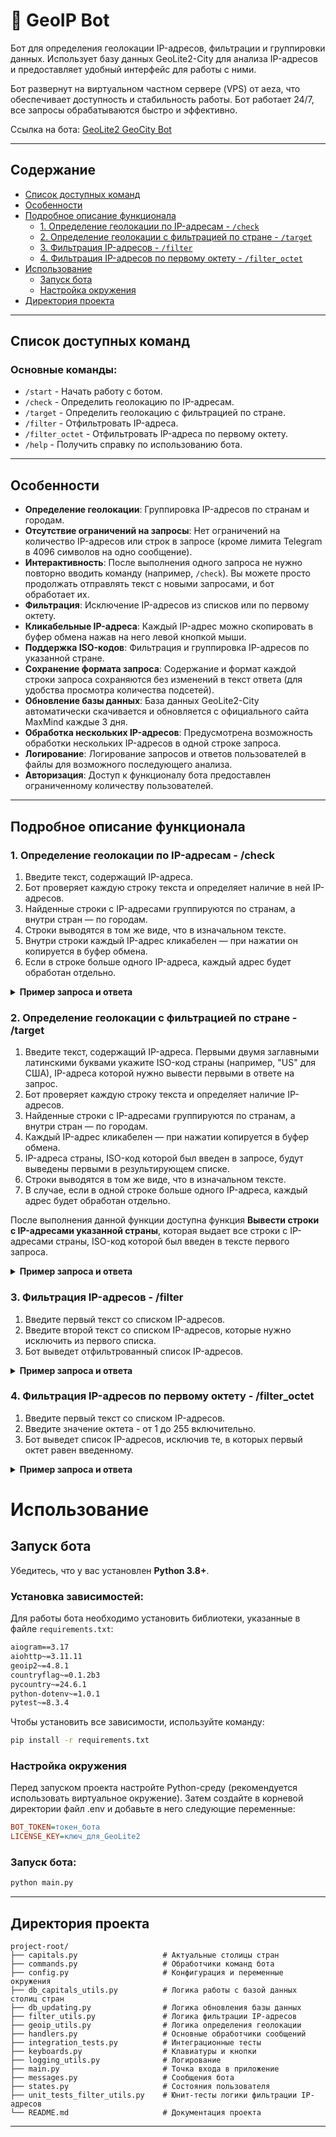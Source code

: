 # 🤖 GeoIP Bot

Бот для определения геолокации IP-адресов, фильтрации и группировки данных. Использует базу данных GeoLite2-City для анализа IP-адресов и предоставляет удобный интерфейс для работы с ними.

Бот развернут на виртуальном частном сервере (VPS) от aeza, что обеспечивает доступность и стабильность работы. Бот работает 24/7, все запросы обрабатываются быстро и эффективно.

Ссылка на бота: [GeoLite2 GeoCity Bot](https://t.me/geolite2geocity_bot)

---

## Содержание

- [Список доступных команд](#список-доступных-команд)
- [Особенности](#особенности)
- [Подробное описание функционала](#подробное-описание-функционала)
  - [1. Определение геолокации по IP-адресам - `/check`](#1-определение-геолокации-по-ip-адресам---check)
  - [2. Определение геолокации с фильтрацией по стране - `/target`](#2-определение-геолокации-с-фильтрацией-по-стране---target)
  - [3. Фильтрация IP-адресов - `/filter`](#3-фильтрация-ip-адресов---filter)
  - [4. Фильтрация IP-адресов по первому октету - `/filter_octet`](#4-фильтрация-ip-адресов-по-первому-октету---filter_octet)
- [Использование](#использование)
  - [Запуск бота](#запуск-бота)
  - [Настройка окружения](#настройка-окружения)
- [Директория проекта](#директория-проекта)

---
## Список доступных команд

### Основные команды:
- `/start` - Начать работу с ботом.
- `/check` - Определить геолокацию по IP-адресам.
- `/target` - Определить геолокацию с фильтрацией по стране.
- `/filter` - Отфильтровать IP-адреса.
- `/filter_octet` - Отфильтровать IP-адреса по первому октету.
- `/help` - Получить справку по использованию бота.
---

## Особенности

- **Определение геолокации**: Группировка IP-адресов по странам и городам.
- **Отсутствие ограничений на запросы**: Нет ограничений на количество IP-адресов или строк в запросе (кроме лимита Telegram в 4096 символов на одно сообщение).
- **Интерактивность**: После выполнения одного запроса не нужно повторно вводить команду (например, `/check`). Вы можете просто продолжать отправлять текст с новыми запросами, и бот обработает их.
- **Фильтрация**: Исключение IP-адресов из списков или по первому октету.
- **Кликабельные IP-адреса**: Каждый IP-адрес можно скопировать в буфер обмена нажав на него левой кнопкой мыши.
- **Поддержка ISO-кодов**: Фильтрация и группировка IP-адресов по указанной стране.
- **Сохранение формата запроса**: Содержание и формат каждой строки запроса сохраняются без изменений в текст ответа (для удобства просмотра количества подсетей).
- **Обновление базы данных**: База данных GeoLite2-City автоматически скачивается и обновляется с официального сайта MaxMind каждые 3 дня.
- **Обработка нескольких IP-адресов**: Предусмотрена возможность обработки нескольких IP-адресов в одной строке запроса.
- **Логирование**: Логирование запросов и ответов пользователей в файлы для возможного последующего анализа.
- **Авторизация**: Доступ к функционалу бота предоставлен ограниченному количеству пользователей.
---

## Подробное описание функционала

### 1. Определение геолокации по IP-адресам - /check

1. Введите текст, содержащий IP-адреса.
2. Бот проверяет каждую строку текста и определяет наличие в ней IP-адресов.
3. Найденные строки с IP-адресами группируются по странам, а внутри стран — по городам.
4. Строки выводятся в том же виде, что в изначальном тексте.
5. Внутри строки каждый IP-адрес кликабелен — при нажатии он копируется в буфер обмена.
6. Если в строке больше одного IP-адреса, каждый адрес будет обработан отдельно.

<details>
<summary><b>Пример запроса и ответа</b></summary>

<br>

<b>Запрос:</b>

123.123.123

124.124.124

155.155.155

155.8.15.15

200.0.0.0

<b>Ответ:</b>

🇨🇳 CN (Китай)

Пекин

123.123.123

🇮🇳 IN (Индия)

Дели (Нью-Дели)

124.124.124

🇺🇸 US (США)

Вашингтон

155.155.155

Огаста

155.8.15.15

🇪🇨 EC (Эквадор)

Гуаякиль

200.0.0.0

</details>


### 2. Определение геолокации с фильтрацией по стране - /target

1. Введите текст, содержащий IP-адреса. Первыми двумя заглавными латинскими буквами укажите ISO-код страны
(например, \"US\" для США), IP-адреса которой нужно вывести первыми в ответе на запрос.
2. Бот проверяет каждую строку текста и определяет наличие IP-адресов.
3. Найденные строки с IP-адресами группируются по странам, а внутри стран — по городам.
4. Каждый IP-адрес кликабелен — при нажатии копируется в буфер обмена.
5. IP-адреса страны, ISO-код которой был введен в запросе, будут выведены первыми в результирующем списке.
6. Строки выводятся в том же виде, что в изначальном тексте.
7. В случае, если в одной строке больше одного IP-адреса, каждый адрес будет обработан отдельно.

После выполнения данной функции доступна функция <b>Вывести строки с IP-адресами указанной страны</b>,
которая выдает все строки с IP-адресами страны, ISO-код которой был введен в тексте первого запроса.

<details>
<summary><b>Пример запроса и ответа</b></summary>

<br>

<b>Запрос:</b>

US

200.255.255

177.177.177

222.222.222

33.33.33

13.4.5

<b>Ответ:</b>

🇺🇸 US

Вашингтон

33.33.33

13.4.5

🇧🇷 BR (Бразилия)

Рио-де-Жанейро

200.255.255

Бразилиа

177.177.177

🇨🇳 CN (Китай)

Пекин

222.222.222

<b>Ответ при нажатии кнопки "Вывести строки с IP-адресами указанной страны":</b>

33.33.33

13.4.5

</details>

### 3. Фильтрация IP-адресов - /filter

1. Введите первый текст со списком IP-адресов.
2. Введите второй текст со списком IP-адресов, которые нужно исключить из первого списка.
3. Бот выведет отфильтрованный список IP-адресов.

<details>
<summary><b>Пример запроса и ответа</b></summary>

<br>

<b>Первый запрос:</b>

204.234.228. - 2 прокси

31.47.176. - 3 прокси

115.214.228. - 2 прокси

135.51.88. - 1 прокси

<b>Второй запрос:</b>

204.234.228. - 2 прокси

31.47.176. - 3 прокси

<b>Ответ:</b>

Отфильтрованные IP-адреса:

115.214.228

135.51.88

</details>

### 4. Фильтрация IP-адресов по первому октету - /filter_octet

1. Введите первый текст со списком IP-адресов.
2. Введите значение октета - от 1 до 255 включительно.
3. Бот выведет список IP-адресов, исключив те, в которых первый октет равен введенному.

<details>
<summary><b>Пример запроса и ответа</b></summary>

<br>

<b>Первый запрос:</b>

204.234.228. - 2 прокси

204.47.176. - 3 прокси

115.214.228. - 2 прокси

135.51.88. - 1 прокси

<b>Второй запрос:</b>

204

<b>Ответ:</b>

Отфильтрованные IP-адреса:

115.214.228

135.51.88

</details>

# Использование

## Запуск бота

Убедитесь, что у вас установлен **Python 3.8+**.

### Установка зависимостей:
Для работы бота необходимо установить библиотеки, указанные в файле `requirements.txt`:

```txt
aiogram==3.17
aiohttp~=3.11.11
geoip2~=4.8.1
countryflag~=0.1.2b3
pycountry~=24.6.1
python-dotenv~=1.0.1
pytest~=8.3.4
```

Чтобы установить все зависимости, используйте команду:

```bash
pip install -r requirements.txt
```

### Настройка окружения
Перед запуском проекта настройте Python-среду (рекомендуется использовать виртуальное окружение). Затем создайте в корневой директории файл .env и добавьте в него следующие переменные:

```ini
BOT_TOKEN=токен_бота
LICENSE_KEY=ключ_для_GeoLite2
```

### Запуск бота:
```bash
python main.py
```

---

## Директория проекта
```plaintext
project-root/
├── capitals.py                   # Актуальные столицы стран
├── commands.py                   # Обработчики команд бота
├── config.py                     # Конфигурация и переменные окружения
├── db_capitals_utils.py          # Логика работы с базой данных столиц стран
├── db_updating.py                # Логика обновления базы данных
├── filter_utils.py               # Логика фильтрации IP-адресов
├── geoip_utils.py                # Логика определения геолокации
├── handlers.py                   # Основные обработчики сообщений
├── integration_tests.py          # Интеграционные тесты
├── keyboards.py                  # Клавиатуры и кнопки
├── logging_utils.py              # Логирование
├── main.py                       # Точка входа в приложение
├── messages.py                   # Сообщения бота
├── states.py                     # Состояния пользователя
├── unit_tests_filter_utils.py    # Юнит-тесты логики фильтрации IP-адресов
└── README.md                     # Документация проекта
```
---
